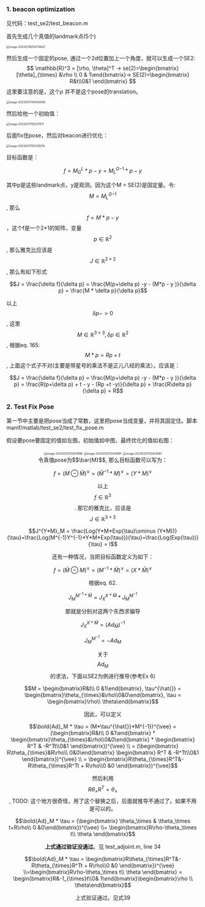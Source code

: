 ### 1. beacon optimization

见代码：test_se2/test_beacon.m

首先生成几个真值的landmark点(5个)

<img src="/home/junwangcas/Documents/working/typora_imgs/2023/se2_test/image-20230316204714647.png" alt="image-20230316204714647" style="zoom: 50%;" />

然后生成一个固定的pose, 通过一个2d位置加上一个角度，就可以生成一个SE2:  
$$
\mathbb{R}^3 = [\rho, \theta]^T -> se(2)=\begin{bmatrix} [\theta]_{\times} &\rho \\ 0 & 1\end{bmatrix}-> SE(2)=\begin{bmatrix} R&t\\0&1 \end{bmatrix}
$$
这里要注意的是，这个$\rho$ 并不是这个pose的translation。

<img src="/home/junwangcas/Documents/working/typora_imgs/2023/se2_test/image-20230317145442092.png" alt="image-20230317145442092" style="zoom: 50%;" />

然后给他一个初始值：

<img src="/home/junwangcas/Documents/working/typora_imgs/2023/se2_test/image-20230317150217871.png" alt="image-20230317150217871" style="zoom:50%;" />

后面fix住pose，然后对beacon进行优化：

<img src="/home/junwangcas/Documents/working/typora_imgs/2023/se2_test/image-20230317150339218.png" alt="image-20230317150339218" style="zoom:50%;" />

目标函数是：

$$f = M_G^L*p - y = {M_L^G}^{-1}*p - y$$

其中p是这些landmark点，y是观测。因为这个M = SE(2)是固定量。令: $$M = {M_L^G}^{-1}$$, 那么$$f = M * p - y$$，这个f是一个2*1的矩阵，变量$$p\in \mathbb{R}^2$$, 那么雅克比应该是$$J \in \mathbb{R}^{2\times 2}$$, 那么有如下形式

$$J = \frac{\delta f}{\delta p} = \frac{M(p+\delta p) -y - (M*p - y )}{\delta p} = \frac{M * \delta p}{\delta p}$$

以上$$\delta p -> 0$$, 这里$$M\in \mathbb{R}^{3\times 3}, \delta p \in \mathbb{R}^2$$,  根据eq. 165: $$M * p = Rp + t$$, 上面这个式子不对(主要是带星号的乘法不是正儿八经的乘法）。应该是：

$$J = \frac{\delta f}{\delta p} = \frac{M(p+\delta p) -y - (M*p - y )}{\delta p} = \frac{R(p+\delta p) + t - y - (Rp +t -y)}{\delta p} = \frac{R\delta p}{\delta p} = R$$



### 2. Test Fix Pose

第一节中主要是把pose当成了常数，这里把pose当成变量，并将其固定住。脚本manif/matlab/test_se2/test_fix_pose.m

假设要pose要固定的值如左图，初始值如中图，最终优化的值如右图：

<center>
<img src="/home/junwangcas/Documents/working/typora_imgs/2023/se2_test/image-20230325112007698.png" alt="image-20230325112007698" style="zoom:50%;" />
<img src="/home/junwangcas/Documents/working/typora_imgs/2023/se2_test/image-20230325112041881.png" alt="image-20230325112041881" style="zoom:50%;" />
    <img src="/home/junwangcas/Documents/working/typora_imgs/2023/se2_test/image-20230325112403687.png" alt="image-20230325112403687" style="zoom:50%;" />
<center>
令真值pose为$$\bar{M}$$, 那么目标函数可以写为：

$$f = ( M \ominus \bar{M})^{\vee} = (\bar{M}^{-1}*M)^{\vee} = (Y * M)^{\vee}$$

以上$$f\in \mathbb{R}^{3}$$.  那它的雅克比，应该是$$J\in \mathbb{R}^{3\times 3}$$

$$J^{Y*M}_M = \frac{Log(Y*M*Exp(\tau)\ominus (Y*M))}{\tau}=\frac{Log(M^{-1}Y^{-1}*Y*M*Exp(\tau))}{\tau}=\frac{Log(Exp(\tau))}{\tau} = I$$

还有一种情况，当把目标函数定义为如下：

$$f = (\bar{M}\ominus M)^{\vee} = (M^{-1}*\bar{M})^\vee = (X * \bar{M})^\vee$$

根据eq. 62.

$$J_M^{M^{-1} * \bar{M}} = J_{X}^{X*\bar{M}} * J_M^{M^{-1}}$$

那就是分别对这两个东西求偏导

$$J_{X}^{X*\bar{M}} = (Ad_\bar{M})^{-1}$$

$$J_M^{M^{-1}} = -Ad_M$$

关于$$Ad_M$$的求法，下面以SE2为例进行推导(参考Ex 6)

$$M = \begin{bmatrix}R&t\\ 0 &1\end{bmatrix}, \tau^{\hat{}} = \begin{bmatrix}\theta_{\times}&\rho\\0&0\end{bmatrix}, \tau = \begin{bmatrix}\rho\\ \theta\end{bmatrix}$$

因此，可以定义

$$\bold{Ad}_M * \tau = (M*\tau^{\hat{}}*M^{-1})^{\vee} = (\begin{bmatrix}R&t\\ 0 &1\end{bmatrix} * \begin{bmatrix}\theta_{\times}&\rho\\0&0\end{bmatrix} * \begin{bmatrix} R^T & -R^Tt\\0&1 \end{bmatrix})^{\vee} \\ = (\begin{bmatrix} R\theta_{\times}&R\rho\\ 0&0\end{bmatrix} \begin{bmatrix} R^T & -R^Tt\\0&1 \end{bmatrix})^{\vee} \\ = \begin{bmatrix}R\theta_{\times}R^T&-R\theta_{\times}R^Tt + R\rho\\0 &0 \end{bmatrix})^{\vee}$$

然后利用$$R\theta_{\times}R^T = \theta_\times$$,  TODO: 这个地方很奇怪，用了这个替换之后，后面就推导不通过了。如果不用是可以的。

$$\bold{Ad}_M * \tau  = (\begin{bmatrix} \theta_\times & \theta_\times t+R\rho\\ 0 &0\end{bmatrix})^{\vee} \\= \begin{bmatrix}R\rho-\theta_\times t\\ \theta \end{bmatrix}$$ 

**上式通过验证没通过**。见 test_adjoint.m, line 34

$$\bold{Ad}_M * \tau = \begin{bmatrix}R\theta_{\times}R^T&-R\theta_{\times}R^Tt + R\rho\\0 &0 \end{bmatrix})^{\vee} \\=\begin{bmatrix}R\rho-\theta_\times t\\ \theta \end{bmatrix} = \begin{bmatrix}R&-1_{\times}t\\0& 1\end{bmatrix}\begin{bmatrix}\rho \\ \theta\end{bmatrix}$$

上式验证通过。见式39


